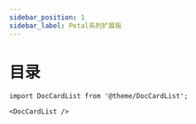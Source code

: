 ```yaml
---
sidebar_position: 1
sidebar_label: Petal系列扩展板
---
```


# 目录
```mdx-code-block
import DocCardList from '@theme/DocCardList';

<DocCardList />
```
